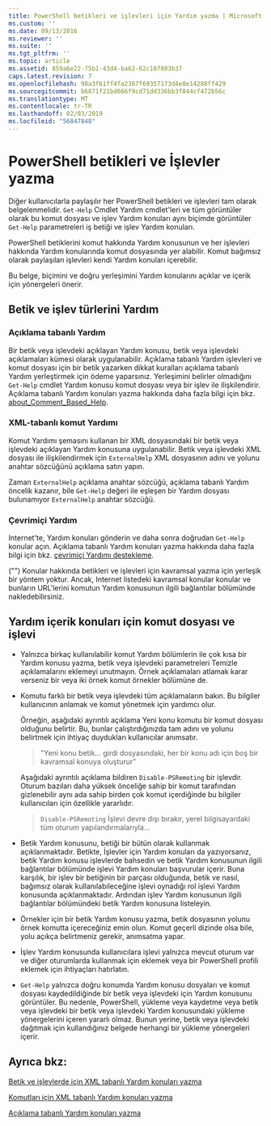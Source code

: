 ```yaml
---
title: PowerShell betikleri ve işlevleri için Yardım yazma | Microsoft Docs
ms.custom: ''
ms.date: 09/13/2016
ms.reviewer: ''
ms.suite: ''
ms.tgt_pltfrm: ''
ms.topic: article
ms.assetid: 859a6e22-75b1-43d4-ba62-62c107803b37
caps.latest.revision: 7
ms.openlocfilehash: 98a3f61ff4fa2367f69357173d4e8e14288ff429
ms.sourcegitcommit: b6871f21bd666f9cd71dd336bb3f844cf472b56c
ms.translationtype: MT
ms.contentlocale: tr-TR
ms.lasthandoff: 02/03/2019
ms.locfileid: "56847848"
---
```

# <a name="writing-help-for-powershell-scripts-and-functions"></a>PowerShell betikleri ve İşlevler yazma

Diğer kullanıcılarla paylaşılır her PowerShell betikleri ve işlevleri tam olarak belgelenmelidir.
`Get-Help` Cmdlet Yardım cmdlet'leri ve tüm görüntüler olarak bu komut dosyası ve işlev Yardım konuları aynı biçimde görüntüler `Get-Help` parametreleri iş betiği ve işlev Yardım konuları.

PowerShell betiklerini komut hakkında Yardım konusunun ve her işlevleri hakkında Yardım konularında komut dosyasında yer alabilir.
Komut bağımsız olarak paylaşılan işlevleri kendi Yardım konuları içerebilir.

Bu belge, biçimini ve doğru yerleşimini Yardım konularını açıklar ve içerik için yönergeleri önerir.

## <a name="types-of-script-and-function-help"></a>Betik ve işlev türlerini Yardım

### <a name="comment-based-help"></a>Açıklama tabanlı Yardım
Bir betik veya işlevdeki açıklayan Yardım konusu, betik veya işlevdeki açıklamaları kümesi olarak uygulanabilir.
Açıklama tabanlı Yardım işlevleri ve komut dosyası için bir betik yazarken dikkat kuralları açıklama tabanlı Yardım yerleştirmek için ödeme yaparsınız.
Yerleşimini belirler olmadığını `Get-Help` cmdlet Yardım konusu komut dosyası veya bir işlev ile ilişkilendirir.
Açıklama tabanlı Yardım konuları yazma hakkında daha fazla bilgi için bkz. [about_Comment_Based_Help](/powershell/module/microsoft.powershell.core/about/about_comment_based_help).

### <a name="xml-based-command-help"></a>XML-tabanlı komut Yardımı
Komut Yardımı şemasını kullanan bir XML dosyasındaki bir betik veya işlevdeki açıklayan Yardım konusuna uygulanabilir.
Betik veya işlevdeki XML dosyası ile ilişkilendirmek için `ExternalHelp` XML dosyasının adını ve yolunu anahtar sözcüğünü açıklama satırı yapın.

Zaman `ExternalHelp` açıklama anahtar sözcüğü, açıklama tabanlı Yardım öncelik kazanır, bile `Get-Help` değeri ile eşleşen bir Yardım dosyası bulunamıyor `ExternalHelp` anahtar sözcüğü.

### <a name="online-help"></a>Çevrimiçi Yardım
Internet'te, Yardım konuları gönderin ve daha sonra doğrudan `Get-Help` konular açın.
Açıklama tabanlı Yardım konuları yazma hakkında daha fazla bilgi için bkz. [çevrimiçi Yardımı destekleme](../module/supporting-online-help.md).

("") Konular hakkında betikleri ve işlevleri için kavramsal yazma için yerleşik bir yöntem yoktur.
Ancak, Internet listedeki kavramsal konular konular ve bunların URL'lerini komutun Yardım konusunun ilgili bağlantılar bölümünde nakledebilirsiniz.

## <a name="content-considerations-for-script-and-function-help"></a>Yardım içerik konuları için komut dosyası ve işlevi

- Yalnızca birkaç kullanılabilir komut Yardım bölümlerin ile çok kısa bir Yardım konusu yazma, betik veya işlevdeki parametreleri Temizle açıklamalarını eklemeyi unutmayın. Örnek açıklamaları atlamak karar verseniz bir veya iki örnek komut örnekler bölümüne de.

- Komutu farklı bir betik veya işlevdeki tüm açıklamaların bakın. Bu bilgiler kullanıcının anlamak ve komut yönetmek için yardımcı olur.

  Örneğin, aşağıdaki ayrıntılı açıklama Yeni konu komutu bir komut dosyası olduğunu belirtir. Bu, bunlar çalıştırdığınızda tam adını ve yolunu belirtmek için ihtiyaç duydukları kullanıcılar anımsatır.

  > "Yeni konu betik... girdi dosyasındaki, her bir konu adı için boş bir kavramsal konuya oluşturur"

  Aşağıdaki ayrıntılı açıklama bildiren `Disable-PSRemoting` bir işlevdir. Oturum bazıları daha yüksek önceliğe sahip bir komut tarafından gizlenebilir aynı ada sahip birden çok komut içerdiğinde bu bilgiler kullanıcıları için özellikle yararlıdır.

  > `Disable-PSRemoting` İşlevi devre dışı bırakır, yerel bilgisayardaki tüm oturum yapılandırmalarıyla...

- Betik Yardım konusunu, betiği bir bütün olarak kullanmak açıklanmaktadır. Betikte, İşlevler için Yardım konuları da yazıyorsanız, betik Yardım konusu işlevlerde bahsedin ve betik Yardım konusunun ilgili bağlantılar bölümünde işlevi Yardım konuları başvurular içerir. Buna karşılık, bir işlev bir betiğinin bir parçası olduğunda, betik ve nasıl, bağımsız olarak kullanılabileceğine işlevi oynadığı rol işlevi Yardım konusunda açıklanmaktadır. Ardından işlev Yardım konusunun ilgili bağlantılar bölümündeki betik Yardım konusuna listeleyin.

- Örnekler için bir betik Yardım konusu yazma, betik dosyasının yolunu örnek komutta içereceğiniz emin olun. Komut geçerli dizinde olsa bile, yolu açıkça belirtmeniz gerekir, anımsatma yapar.

- İşlev Yardım konusunda kullanıcılara işlevi yalnızca mevcut oturum var ve diğer oturumlarda kullanmak için eklemek veya bir PowerShell profili eklemek için ihtiyaçları hatırlatın.

- `Get-Help` yalnızca doğru konumda Yardım konusu dosyaları ve komut dosyası kaydedildiğinde bir betik veya işlevdeki için Yardım konusunu görüntüler. Bu nedenle, PowerShell, yükleme veya kaydetme veya betik veya işlevdeki bir betik veya işlevdeki Yardım konusundaki yükleme yönergelerini içeren yararlı olmaz. Bunun yerine, betik veya işlevdeki dağıtmak için kullandığınız belgede herhangi bir yükleme yönergeleri içerir.

## <a name="see-also"></a>Ayrıca bkz:

 [Betik ve işlevlerde için XML tabanlı Yardım konuları yazma](./writing-xml-based-help-topics-for-scripts-and-functions.md)

 [Komutları için XML tabanlı Yardım konuları yazma](./writing-xml-based-help-topics-for-commands.md)

 [Açıklama tabanlı Yardım konuları yazma](./writing-comment-based-help-topics.md)
